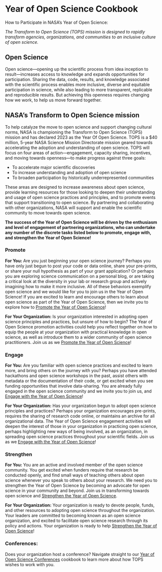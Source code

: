 # Year of Open Science Cookbook

How to Participate in NASA’s Year of Open Science:

*The Transform to Open Science (TOPS) mission is designed to rapidly transform agencies, organizations, and communities to an inclusive culture of open science.*

## Open Science 
Open science—opening up the scientific process from idea inception to result—increases access to knowledge and expands opportunities for participation. Sharing the data, code, results, and knowledge associated with the scientific process enables more inclusive, diverse and equitable participation in science, while also leading to more transparent, replicable and reproducible results. But achieving this openness requires changing how we work, to help us move forward together.

## NASA’s Transform to Open Science mission

To help catalyze the move to open science and support changing cultural norms, NASA is championing the Transform to Open Science (TOPS) mission and has declared 2023 as the Year Of Open Science. TOPS  is a $40 million, 5-year NASA Science Mission Directorate mission geared towards accelerating the adoption and understanding of open science. TOPS will focus on four areas of action—engagement, capacity sharing, incentives, and moving towards openness—to make progress against three goals:
* To accelerate major scientific discoveries
* To increase understanding and adoption of open science
* To broaden participation by historically underrepresented communities

These areas are designed to increase awareness about open science, provide learning resources for those looking to deepen their understanding and usage of open science practices and principles, and to promote events that support transitioning to open science. By partnering and collaborating with other organizations, NASA will support and enable the scientific community to move towards open science. 

**The success of the Year of Open Science will be driven by the enthusiasm and level of engagement of partnering organizations, who can undertake any number of the discrete tasks listed below to promote, engage with, and strengthen the Year of Open Science!**

### Promote
**For You:** Are you just beginning your open science journey? Perhaps you have only just begun to post your code or data online, share your pre-prints, or share your null hypothesis as part of your grant application? Or perhaps you are exploring science communication on a personal blog, or are taking a critical look at the diversity in your lab or research group and actively imagining how to make it more inclusive. All of these behaviors exemplify open science and we would like for you to join us in the Year of Open Science! If you are excited to learn and encourage others to learn about open science as part of the Year of Open Science, then we invite you to explore how to [Promote the Year of Open Science](./Promote_year_of_open_science.md)!

**For Your Organization:** Is your organization interested in adopting open science principles and practices, but unsure of how to begin? The Year of Open Science promotion activities could help you reflect together on how to equip the people at your organization with practical knowledge in open science, as well as introduce them to a wider community of open science practitioners. Join us as we [Promote the Year of Open Science](./Promote_year_of_open_science.md)!

### Engage
**For You:** Are you familiar with open science practices and excited to learn more, and bring others on the journey with you? Perhaps you have attended hackathons and open science workshops in the past, assist others with metadata or the documentation of their code, or get excited when you see funding opportunities that involve data-sharing. You are already fully engaged in the open science community and we invite you to join us, and [Engage with the Year of Open Science](./Engage_year_of_open_science.md)!

**For Your Organization:** Has your organization begun to adopt open science principles and practices? Perhaps your organization encourages pre-prints, requires the sharing of research code online, or maintains an archive for all organizational data. The Year of Open Science engagement activities will deepen the interest of those in your organization in practicing open science, perhaps highlighting new ways of being involved, as an organization, in spreading open science practices throughout your scientific fields. Join us as we [Engage with the Year of Open Science](./Engage_year_of_open_science.md)!

### Strengthen
**For You:** You are an active and involved member of the open science community. You get excited when funders require that research be conducted openly, and find small ways of teaching others about open science whenever you speak to others about your research. We need you to strengthen the Year of Open Science by becoming an advocate for open science in your community and beyond. Join us in transforming towards open science and [Strengthen the Year of Open Science](./Strengthen_year_of_open_science.md).

**For Your Organization:** Your organization is ready to devote people, funds, and other resources to adopting open science throughout the organization. Your leaders are committed to becoming known as an open science organization, and excited to facilitate open science research through its policy and actions. Your organization is ready to help [Strengthen the Year of Open Science](./Strengthen_year_of_open_science.md)!

### Conferences: 
Does your organization host a conference? Navigate straight to our [Year of Open Science Conferences](./conferences_for_the_year_of_open_science.md) cookbook to learn more about how TOPS wishes to work with you.


